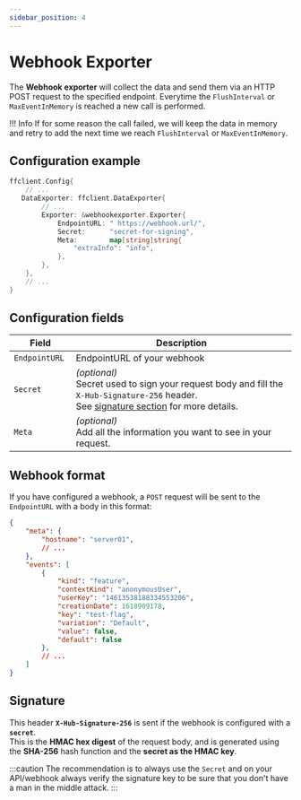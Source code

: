 ```yaml
---
sidebar_position: 4
---
```


# Webhook Exporter

The **Webhook exporter** will collect the data and send them via an HTTP POST request to the specified endpoint.
Everytime the `FlushInterval` or `MaxEventInMemory` is reached a new call is performed.  

!!! Info
    If for some reason the call failed, we will keep the data in memory and retry to add the next time we reach `FlushInterval` or `MaxEventInMemory`.

## Configuration example
```go linenums="1"
ffclient.Config{ 
    // ...
   DataExporter: ffclient.DataExporter{
        // ...
        Exporter: &webhookexporter.Exporter{
            EndpointURL: " https://webhook.url/",
            Secret:      "secret-for-signing",
            Meta:        map[string]string{
                "extraInfo": "info",
            },
        },
    },
    // ...
}
```
## Configuration fields
| Field  | Description  |
|---|---|
|`EndpointURL `   | EndpointURL of your webhook |
|`Secret `   |  *(optional)*<br/>Secret used to sign your request body and fill the `X-Hub-Signature-256` header.<br/>See [signature section](#signature) for more details.  |
|`Meta`   |   *(optional)*<br/>Add all the information you want to see in your request. |


## Webhook format
If you have configured a webhook, a `POST` request will be sent to the `EndpointURL` with a body in this format:

```json
{
    "meta": {
        "hostname": "server01",
        // ...
    },
    "events": [
        {
            "kind": "feature",
            "contextKind": "anonymousUser",
            "userKey": "14613538188334553206",
            "creationDate": 1618909178,
            "key": "test-flag",
            "variation": "Default",
            "value": false,
            "default": false
        },
        // ...
    ]
}
```

## Signature
This header **`X-Hub-Signature-256`** is sent if the webhook is configured with a **`secret`**.  
This is the **HMAC hex digest** of the request body, and is generated using the **SHA-256** hash function and the **secret as the HMAC key**.

:::caution
The recommendation is to always use the `Secret` and on your API/webhook always verify the signature key to be sure that you don't have a man in the middle attack.
:::
